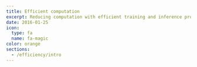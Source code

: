 ```yaml
---
title: Efficient computation
excerpt: Reducing computation with efficient training and inference procedures
date: 2016-01-25
icon:
  type: fa
  name: fa-magic
color: orange
sections:
  - /efficiency/intro
---
```

